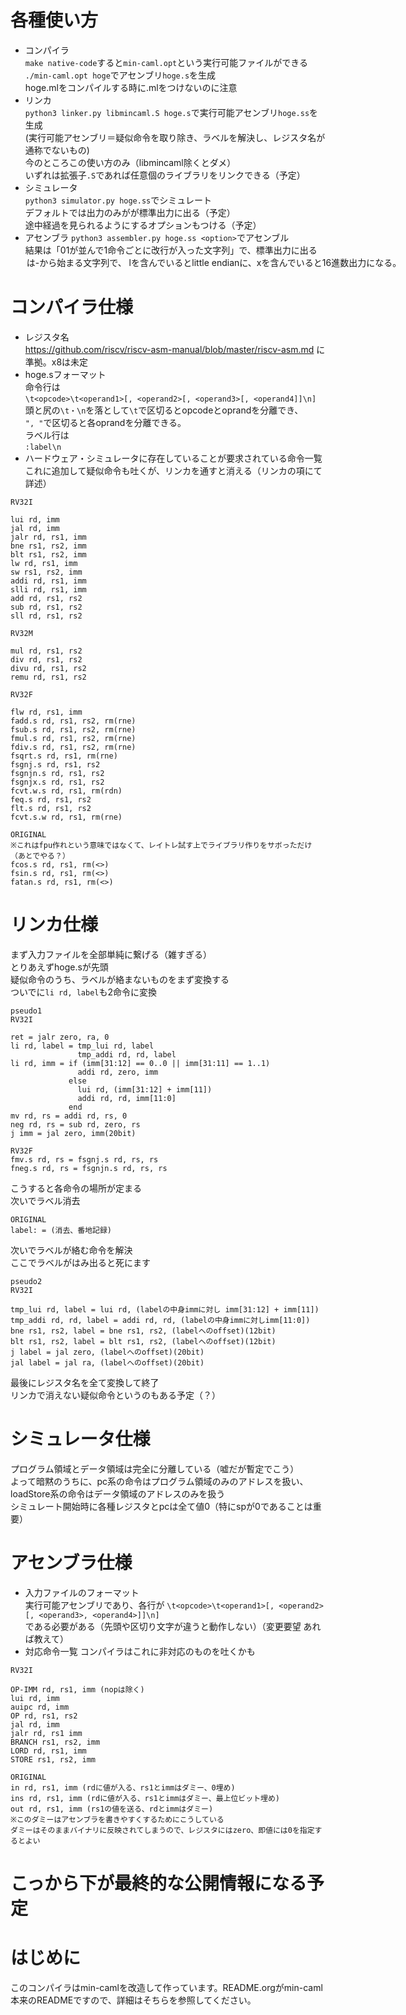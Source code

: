 # 各種使い方
* コンパイラ  
  `make native-code`すると`min-caml.opt`という実行可能ファイルができる  
  `./min-caml.opt hoge`でアセンブリ`hoge.s`を生成  
  hoge.mlをコンパイルする時に.mlをつけないのに注意  
* リンカ  
  `python3 linker.py libmincaml.S hoge.s`で実行可能アセンブリ`hoge.ss`を生成  
  (実行可能アセンブリ＝疑似命令を取り除き、ラベルを解決し、レジスタ名が通称でないもの)  
  今のところこの使い方のみ（libmincaml除くとダメ）  
  いずれは拡張子`.S`であれば任意個のライブラリをリンクできる（予定）  
* シミュレータ  
  `python3 simulator.py hoge.ss`でシミュレート  
  デフォルトでは出力のみがが標準出力に出る（予定）  
  途中経過を見られるようにするオプションもつける（予定）  
* アセンブラ
  `python3 assembler.py hoge.ss <option>`でアセンブル  
  結果は「01が並んで1命令ごとに改行が入った文字列」で、標準出力に出る  
  <option>は-から始まる文字列で、  
  lを含んでいるとlittle endianに、xを含んでいると16進数出力になる。

# コンパイラ仕様
* レジスタ名  
  https://github.com/riscv/riscv-asm-manual/blob/master/riscv-asm.md
  に準拠。x8は未定
* hoge.sフォーマット  
  命令行は  
  `\t<opcode>\t<operand1>[, <operand2>[, <operand3>[, <operand4]]\n]`  
  頭と尻の`\t・\n`を落として`\t`で区切るとopcodeとoprandを分離でき、  
  `", "`で区切ると各oprandを分離できる。  
  ラベル行は  
  `:label\n`  
* ハードウェア・シミュレータに存在していることが要求されている命令一覧  
これに追加して疑似命令も吐くが、リンカを通すと消える（リンカの項にて詳述）  

```
RV32I

lui rd, imm
jal rd, imm
jalr rd, rs1, imm
bne rs1, rs2, imm
blt rs1, rs2, imm
lw rd, rs1, imm
sw rs1, rs2, imm
addi rd, rs1, imm
slli rd, rs1, imm
add rd, rs1, rs2
sub rd, rs1, rs2
sll rd, rs1, rs2

RV32M

mul rd, rs1, rs2
div rd, rs1, rs2
divu rd, rs1, rs2
remu rd, rs1, rs2

RV32F

flw rd, rs1, imm
fadd.s rd, rs1, rs2, rm(rne)
fsub.s rd, rs1, rs2, rm(rne)
fmul.s rd, rs1, rs2, rm(rne)
fdiv.s rd, rs1, rs2, rm(rne)
fsqrt.s rd, rs1, rm(rne)
fsgnj.s rd, rs1, rs2
fsgnjn.s rd, rs1, rs2
fsgnjx.s rd, rs1, rs2
fcvt.w.s rd, rs1, rm(rdn)
feq.s rd, rs1, rs2
flt.s rd, rs1, rs2
fcvt.s.w rd, rs1, rm(rne)

ORIGINAL
※これはfpu作れという意味ではなくて、レイトレ試す上でライブラリ作りをサボっただけ（あとでやる？）
fcos.s rd, rs1, rm(<>)
fsin.s rd, rs1, rm(<>)
fatan.s rd, rs1, rm(<>)

```

# リンカ仕様  
まず入力ファイルを全部単純に繋げる（雑すぎる）  
とりあえずhoge.sが先頭  
疑似命令のうち、ラベルが絡まないものをまず変換する  
ついでに`li rd, label`も2命令に変換  
```
pseudo1
RV32I

ret = jalr zero, ra, 0
li rd, label = tmp_lui rd, label
               tmp_addi rd, rd, label
li rd, imm = if (imm[31:12] == 0..0 || imm[31:11] == 1..1)
               addi rd, zero, imm
             else
               lui rd, (imm[31:12] + imm[11])
               addi rd, rd, imm[11:0]
             end
mv rd, rs = addi rd, rs, 0
neg rd, rs = sub rd, zero, rs
j imm = jal zero, imm(20bit)

RV32F
fmv.s rd, rs = fsgnj.s rd, rs, rs
fneg.s rd, rs = fsgnjn.s rd, rs, rs
```  
こうすると各命令の場所が定まる  
次いでラベル消去  
```
ORIGINAL
label: = (消去、番地記録)
```
次いでラベルが絡む命令を解決  
ここでラベルがはみ出ると死にます  
```
pseudo2
RV32I

tmp_lui rd, label = lui rd, (labelの中身immに対し imm[31:12] + imm[11])
tmp_addi rd, rd, label = addi rd, rd, (labelの中身immに対しimm[11:0])
bne rs1, rs2, label = bne rs1, rs2, (labelへのoffset)(12bit)
blt rs1, rs2, label = blt rs1, rs2, (labelへのoffset)(12bit)
j label = jal zero, (labelへのoffset)(20bit)
jal label = jal ra, (labelへのoffset)(20bit)
```
最後にレジスタ名を全て変換して終了  
リンカで消えない疑似命令というのもある予定（？）  

# シミュレータ仕様
  プログラム領域とデータ領域は完全に分離している（嘘だが暫定でこう）  
  よって暗黙のうちに、pc系の命令はプログラム領域のみのアドレスを扱い、loadStore系の命令はデータ領域のアドレスのみを扱う  
  シミュレート開始時に各種レジスタとpcは全て値0（特にspが0であることは重要）  

# アセンブラ仕様
* 入力ファイルのフォーマット  
  実行可能アセンブリであり、各行が
  `\t<opcode>\t<operand1>[, <operand2>[, <operand3>, <operand4>]]\n]`  
  である必要がある（先頭や区切り文字が違うと動作しない）（変更要望
  あれば教えて）  
* 対応命令一覧
  コンパイラはこれに非対応のものを吐くかも  

```
RV32I

OP-IMM rd, rs1, imm (nopは除く)
lui rd, imm
auipc rd, imm
OP rd, rs1, rs2
jal rd, imm
jalr rd, rs1 imm
BRANCH rs1, rs2, imm
LORD rd, rs1, imm
STORE rs1, rs2, imm

ORIGINAL
in rd, rs1, imm (rdに値が入る、rs1とimmはダミー、0埋め)
ins rd, rs1, imm (rdに値が入る、rs1とimmはダミー、最上位ビット埋め)
out rd, rs1, imm (rs1の値を送る、rdとimmはダミー)
※このダミーはアセンブラを書きやすくするためにこうしている
ダミーはそのままバイナリに反映されてしまうので、レジスタにはzero、即値には0を指定するとよい
```


# こっから下が最終的な公開情報になる予定

# はじめに
このコンパイラはmin-camlを改造して作っています。README.orgがmin-caml本来のREADMEですので、詳細はそちらを参照してください。  
